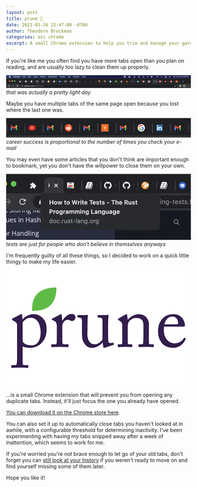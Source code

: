 ```yaml
---
layout: post
title: prune 🍇
date: 2021-01-26 22:47:00 -0700
author: Theodore Brockman
categories: oss chrome
excerpt: A small Chrome extension to help you trim and manage your garden of tabs.
---
```


If you're like me you often find you have more tabs open than you plan on reading, and are usually too lazy to clean them up properly.

![Many tabs](/assets/img/prune_many_tabs.png)
*that was actually a pretty light day*

Maybe you have multiple tabs of the same page open because you lost where the last one was.

![Multiple g-mail tabs open](/assets/img/prune_gmails.png)
*career success is proportional to the number of times you check your e-mail*

You may even have some articles that you don't think are important enough to bookmark, yet you don't have the willpower to close them on your own.

![Rust book testing tab](/assets/img/prune_one_day.png)
*tests are just for people who don't believe in themselves anyways*

I'm frequently guilty of all these things, so I decided to work on a quick little thingy to make my life easier.

[![Prune logo](/assets/img/prune_logo.jpg)](https://chrome.google.com/webstore/detail/prune/gblddboefgbljpngfhgekbpoigikbenh?hl=en)

...is a small Chrome extension that will prevent you from opening any duplicate tabs. Instead, it'll just focus the one you already have opened.

[You can download it on the Chrome store here](https://chrome.google.com/webstore/detail/prune/gblddboefgbljpngfhgekbpoigikbenh?hl=en).

You can also set it up to automatically close tabs you haven't looked at in awhile, with a configurable threshold for determining inactivity. I've been experimenting with having my tabs snipped away after a week of inattention, which seems to work for me. 

If you're worried you're not brave enough to let go of your old tabs, don't forget you can [still look at your history](chrome://history/) if you weren't ready to move on and find yourself missing some of them later.

Hope you like it!